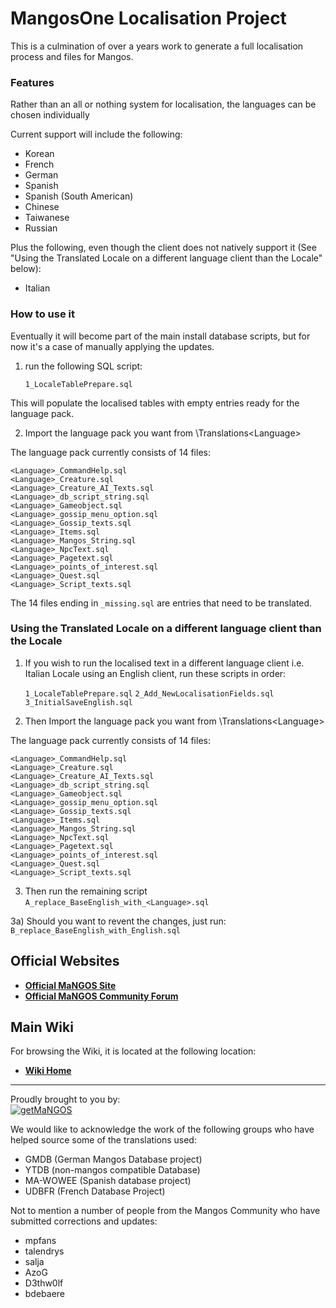 # MangosOne Localisation Project

This is a culmination of over a years work to generate a full localisation process and files for Mangos.

### Features

Rather than an all or nothing system for localisation, the languages can be chosen individually

Current support will include the following:
* Korean
* French
* German
* Spanish
* Spanish (South American)
* Chinese
* Taiwanese
* Russian

Plus the following, even though the client does not natively support it (See "Using the Translated Locale on a different language client than the Locale" below):
* Italian

### How to use it

Eventually it will become part of the main install database scripts, but for now it's a case of manually applying the updates.

1) run the following SQL script:

    `1_LocaleTablePrepare.sql`

This will populate the localised tables with empty entries ready for the language pack.

2) Import the language pack you want from \Translations\<Language>

The language pack currently consists of 14 files:

    <Language>_CommandHelp.sql
    <Language>_Creature.sql
    <Language>_Creature_AI_Texts.sql
    <Language>_db_script_string.sql
    <Language>_Gameobject.sql
    <Language>_gossip_menu_option.sql
    <Language>_Gossip_texts.sql
    <Language>_Items.sql
    <Language>_Mangos_String.sql
    <Language>_NpcText.sql
    <Language>_Pagetext.sql
    <Language>_points_of_interest.sql
    <Language>_Quest.sql
    <Language>_Script_texts.sql


The 14 files ending in `_missing.sql` are entries that need to be translated.

### Using the Translated Locale on a different language client than the Locale

1) If you wish to run the localised text in a different language client i.e. Italian Locale using an English client, run these scripts in order:

    `1_LocaleTablePrepare.sql`
    `2_Add_NewLocalisationFields.sql`
    `3_InitialSaveEnglish.sql`

2) Then Import the language pack you want from \Translations\<Language>

The language pack currently consists of 14 files:

    <Language>_CommandHelp.sql
    <Language>_Creature.sql
    <Language>_Creature_AI_Texts.sql
    <Language>_db_script_string.sql
    <Language>_Gameobject.sql
    <Language>_gossip_menu_option.sql
    <Language>_Gossip_texts.sql
    <Language>_Items.sql
    <Language>_Mangos_String.sql
    <Language>_NpcText.sql
    <Language>_Pagetext.sql
    <Language>_points_of_interest.sql
    <Language>_Quest.sql
    <Language>_Script_texts.sql
    
3) Then run the remaining script
    `A_replace_BaseEnglish_with_<Language>.sql`

3a) Should you want to revent the changes, just run:
    `B_replace_BaseEnglish_with_English.sql`

**Official Websites**
----

* [**Official MaNGOS Site**](https://getmangos.eu/)  
* [**Official MaNGOS Community Forum**](https://www.getmangos.eu/home.php)  

**Main Wiki**
----
For browsing the Wiki, it is located at the following location:

* [**Wiki Home**](http://getmangos.eu/wiki)  

---
Proudly brought to you by:
<br>
[![getMaNGOS](https://www.getmangos.eu/!assets_mangos/logo.png)](http://getmangos.eu)

We would like to acknowledge the work of the following groups who have helped source some of the translations used:

* GMDB (German Mangos Database project)
* YTDB (non-mangos compatible Database)
* MA-WOWEE (Spanish database project)
* UDBFR (French Database Project)

Not to mention a number of people from the Mangos Community who have submitted corrections and updates:

* mpfans
* talendrys
* salja
* AzoG
* D3thw0lf
* bdebaere

